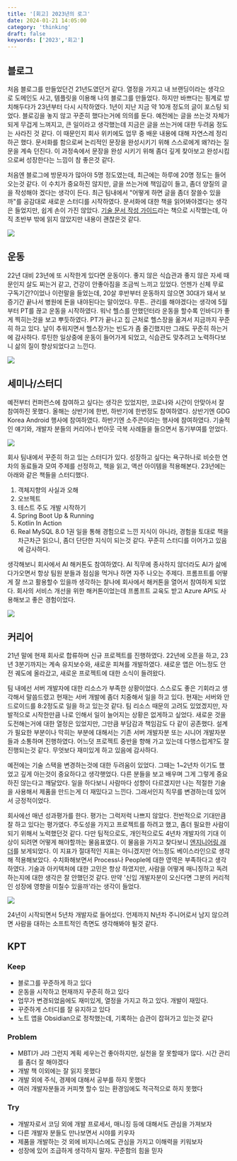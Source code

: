 ```yaml
---
title: '[회고] 2023년의 로그'
date: 2024-01-21 14:05:00
category: 'thinking'
draft: false
keywords: ['2023','회고']
---
```


## 블로그
처음 블로그를 만들었던건 21년도였던거 같다. 열정을 가지고 내 브랜딩이라는 생각으로 도메인도 사고, 템플릿을 이용해 나의 블로그를 만들었다. 
하지만 바쁘다는 핑계로 방치해두다가 23년부터 다시 시작하였다. 1년이 지난 지금 약 10개 정도의 글이 포스팅 되었다. 블로깅을 놓지 않고 꾸준히 했다는거에 의의를 둔다. 
예전에는 글을 쓰는것 자체가 되게 무겁게 느껴지고, 큰 일이라고 생각했는데 지금은 글을 쓰는거에 대한 두려움 정도는 사라진 것 같다. 이 때문인지 회사 위키에도 업무 중 배운 내용에 대해 자연스레 정리하곤 했다. 
문서화를 함으로써 논리적인 문장을 완성시키기 위해 스스로에게 왜?라는 질문을 계속 던진다. 이 과정속에서 문장을 완성 시키기 위해 좀더 깊게 찾아보고 완성시킴으로써 성장한다는 느낌이 참 좋은것 같다.

처음엔 블로그에 방문자가 많아야 5명 정도였는데, 최근에는 하루에 20명 정도는 들어오는것 같다. 
이 수치가 중요하진 않지만, 글을 쓰는거에 책임감이 들고, 좀더 양질의 글을 작성해야 겠다는 생각이 든다. 
최근 팀내에서 "어떻게 하면 글을 좀더 잘쓸수 있을까"를 공감대로 새로운 스터디를 시작하였다. 
문서화에 대한 책을 읽어봐야겠다는 생각은 들었지만, 쉽게 손이 가진 않았다. 
[기술 문서 작성 가이드](https://product.kyobobook.co.kr/detail/S000201419245)라는 책으로 시작했는데, 아직 초반부 밖에 읽지 않았지만 내용이 괜찮은것 같다.


<img src="../../assets/2023log/log_1.png">

## 운동

22년 대비 23년에 또 시작한게 있다면 운동이다. 좋지 않은 식습관과 좋지 않은 자세 때문인지 살도 찌는거 같고, 건강이 안좋아짐을 조금씩 느끼고 있었다. 
언젠가 신체 무료 구독기간?이었나 이런말을 들었는데, 20살 후반부터 운동하지 않으면 30대가 돼서 보증기간 끝나서 병원에 돈을 내야된다는 말이었다. 
무튼.. 관리를 해야겠다는 생각에 5월부터 PT를 끊고 운동을 시작하였다. 워낙 헬스를 안했던터라 운동을 할수록 인바디가 좋게 찍히는것을 보고 뿌듯하였다. 
PT가 끝나고 집 근처로 헬스장을 옮겨서 지금까지 꾸준히 하고 있다. 날이 추워지면서 헬스장가는 빈도가 좀 줄긴했지만 그래도 꾸준히 하는거에 감사하다. 
루틴한 일상중에 운동이 들어가게 되었고, 식습관도 맞추려고 노력하다보니 삶의 질이 향상되었다고 느낀다.

<img src="../../assets/2023log/log_2.png">

## 세미나/스터디

예전부터 컨퍼런스에 참여하고 싶다는 생각은 있었지만, 코로나와 시간이 안맞아서 잘 참여하진 못했다. 
올해는 상반기에 한번, 하반기에 한번정도 참여하였다. 상반기엔 GDG Korea Android 행사에 참여하였다. 하반기엔 소주콘이라는 행사에 참여하였다. 
기술적인 얘기와, 개발자 분들의 커리어나 번아웃 극복 사례들을 들으면서 동기부여를 얻었다.

<img src="../../assets/2023log/log_3.png">

회사 팀내에서 꾸준히 하고 있는 스터디가 있다. 성장하고 싶다는 욕구하나로 비슷한 연차의 동료들과 모여 주제를 선정하고, 책을 읽고, 액션 아이템을 적용해본다. 23년에는 아래와 같은 책들을 스터디했다.
1. 객체지향의 사실과 오해
2. 오브젝트
3. 테스트 주도 개발 시작하기
4. Spring Boot Up & Running
5. Kotlin In Action
6. Real MySQL 8.0 1권
   일을 통해 경험으로 느낀 지식이 아니라, 경험을 토대로 책을 차근차근 읽으니, 좀더 단단한 지식이 되는것 같다. 꾸준히 스터디를 이어가고 있음에 감사하다.

생각해보니 회사에서 AI 해커톤도 참여하였다. AI 직무에 종사하지 않더라도 AI가 삶에 다가오면서 항상 팀원 분들과 점심을 먹거나 하면 자주 나오는 주제다. 
프롬프트를 어떻게 잘 쓰고 활용할수 있을까 생각하는 찰나에 회사에서 해커톤을 열어서 참여하게 되었다. 
회사의 서비스 개선을 위한 해커톤이었는데 프롬프트 교육도 받고 Azure API도 사용해보고 좋은 경험이었다.

<img src="../../assets/2023log/log_4.png">

## 커리어

21년 말에 현재 회사로 합류하며 신규 프로젝트를 진행하였다. 22년에 오픈을 하고, 23년 3분기까지는 계속 유지보수와, 새로운 피쳐를 개발하였다. 
새로운 앱은 어느정도 안전 궤도에 올라갔고, 새로운 프로젝트에 대한 소식이 들려왔다.

팀 내에선 서버 개발자에 대한 리소스가 부족한 상황이었다. 스스로도 좋은 기회라고 생각해서 말씀드렸고 현재는 서버 개발에 좀더 치중해서 일을 하고 있다. 현재는 서버와 안드로이드를 8:2정도로 일을 하고 있는것 같다.
팀 리소스 때문의 고려도 있었겠지만, 자발적으로 시작한만큼 나로 인해서 일이 늘어지는 상황은 없게하고 싶었다.
새로운 것을 도전해는거에 대한 열정은 있었지만, 그만큼 부담감과 책임감도 다 같이 공존했다. 
설계가 필요한 부분이나 막히는 부분에 대해서는 기존 서버 개발자분 또는 시니어 개발자분들과 소통하며 진행하였다. 
어느덧 프로젝트 중반을 향해 가고 있는데 다행스럽게?도 잘 진행되는것 같다. 무엇보다 재미있게 하고 있음에 감사하다.

예전에는 기술 스택을 변경하는것에 대한 두려움이 있었다. 그때는 1~2년차 이기도 했었고 깊게 아는것이 중요하다고 생각햇었다. 
다른 분들을 보고 배우며 그게 그렇게 중요하진 않는다고 깨달았다. 일을 하다보니 사람마다 성향이 다르겠지만 나는 적절한 기술을 사용해서 제품을 만드는게 더 재밌다고 느낀다. 
그래서인지 직무를 변경하는데 있어서 긍정적이었다.

회사에선 매년 성과평가를 한다. 평가는 그럭저럭 나쁘지 않았다. 전반적으로 기대만큼 잘 하고 있다는 평가였다. 
주도성을 가지고 프로젝트를 하려고 했고, 좀더 필요한 사람이 되기 위해서 노력했던것 같다. 
다만 팀적으로도, 개인적으로도 4년차 개발자의 기대 이상이 되려면 어떻게 해야할까는 물음표였다.
이 물음을 가지고 찾다보니 [엔지니어링 래더](https://wonderer80.github.io/engineeringladders/)를 보게되었다. 이 지표가 절대적인 지표는 아니겠지만 어느정도 베이스라인으로 생각해 적용해보았다. 
수치화해보면서 Process나 People에 대한 영역은 부족하다고 생각하였다. 기술과 아키텍처에 대한 고민은 항상 하였지만, 사람을 어떻게 매니징하고 독려하는지에 대한 생각은 잘 안했던것 같다.
만약 '신입 개발자분이 오신다면 그분의 커리적인 성장에 영향을 미칠수 있을까'라는 생각이 들었다.

<img src="../../assets/2023log/log_5.png">

24년이 시작되면서 5년차 개발자로 들어섰다. 
언제까지 N년차 주니어로서 남지 않으려면 사람을 대하는 소프트적인 측면도 생각해봐야 될것 같다.

## KPT

### Keep

- 블로그를 꾸준하게 하고 있다
- 운동을 시작하고 현재까지 꾸준히 하고 있다
- 업무가 변경되었음에도 재미있게, 열정을 가지고 하고 있다. 개발이 재밌다.
- 꾸준하게 스터디를 잘 유지하고 있다
- 노트 앱을 Obsidian으로 정착했는데, 기록하는 습관이 잡혀가고 있는것 같다

### Problem

- MBTI가 J라 그런지 계획 세우는건 좋아하지만, 실천을 잘 못할때가 많다. 시간 관리를 좀더 잘 해야겠다
- 개발 책 이외에는 잘 읽지 못했다
- 개발 외에 주식, 경제에 대해서 공부를 하지 못했다
- 여러 개발자분들과 커피챗 할수 있는 환경임에도 적극적으로 하지 못했다

### Try

- 개발자로서 코딩 외에 개발 프로세서, 매니징 등에 대해서도 관심을 가져보자
- 다른 개발자 분들도 만나보면서 시야를 키우자
- 제품을 개발하는 것 외에 비지니스에도 관심을 가지고 이해력을 키워보자
- 성장에 있어 조급하게 생각하지 말자. 꾸준함의 힘을 믿자
